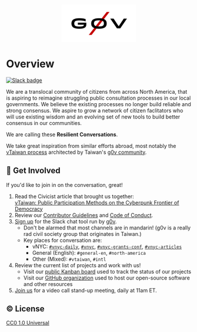 <div align="center"><img width=40% src="images/g0v-logo.png" alt="g0v Logo"></div>

# Overview
[![Slack badge](http://join.g0v.today/badge.svg)](http://join.g0v.today)

We are a translocal community of citizens from across North America,
that is aspiring to reimagine struggling public consultation processes
in our local governments. We believe the existing processes no longer
build reliable and strong consensus. We aspire to grow a network of
citizen faclitators who will use existing wisdom and an evolving set of
new tools to build better consensus in our communities.

We are calling these **Resilient Conversations**.

We take great inspiration from similar efforts abroad, most notably the
[vTaiwan process][about-vtaiwan] architected by Taiwan's [g0v
community][about-g0v].

## :muscle: Get Involved

If you'd like to join in on the conversation, great!

1. Read the Civicist article that brought us together: <br />
    [vTaiwan: Public Participation Methods on the Cyberpunk Frontier of Democracy][civicist]
2. Review our [Contributor Guidelines][contributing] and [Code of
   Conduct][conduct].
3. [Sign up][join-g0v] for the Slack chat tool run by [g0v][about-g0v].
    * Don't be alarmed that most channels are in mandarin! (g0v is a
      really rad civil society group that originates in Taiwan.)
    * Key places for conversation are:
      * vNYC: [`#vnyc-daily`][slack-vnyc-daily], [`#vnyc`][slack-vnyc], [`#vnyc-grants-conf`][slack-vnyc-grants-conf], [`#vnyc-articles`][slack-vnyc-articles]
      * General (English): `#general-en`, `#north-america`
      * Other (Mixed): `#vtaiwan`, `#intl`
4. Review the current list of projects and work with us!
    * Visit our [public Kanban board][kanban] used to track the status of our projects
    * Visit our [GitHub organization][github] used to host our
      open-source software and other resources
5. [Join us][video-calls] for a video call stand-up meeting, daily at 11am
   ET.

## :copyright: License

[CC0 1.0 Universal][license]

<!-- Links -->
   [civicist]: https://civichall.org/civicist/vtaiwan-democracy-frontier/
   [contributing]: CONTRIBUTING.md
   [conduct]: CONDUCT.md
   [join-g0v]: http://join.g0v.today/
   [about-g0v]: http://g0v.asia/
   [about-vtaiwan]: https://apolitical.co/solution_article/taiwan-using-social-media-crowdsource-legislation/
   [video-calls]: https://appear.in/vnyc
   [kanban]: https://trello.com/b/ZzxRte37/g0vnetwork-task-tracker
   [github]: https://github.com/g0v-network
   [slack-vnyc-daily]: https://g0v-tw.slackarchive.io/vnyc-daily/
   [slack-vnyc]: https://g0v-tw.slackarchive.io/vnyc/
   [slack-vnyc-grants-conf]: https://g0v-tw.slackarchive.io/vnyc-grants-conf/
   [slack-vnyc-articles]: https://g0v-tw.slackarchive.io/vnyc-articles/
   [license]: https://creativecommons.org/publicdomain/zero/1.0/
